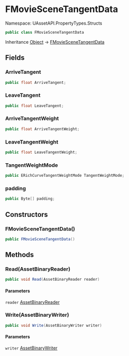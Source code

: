 # FMovieSceneTangentData

Namespace: UAssetAPI.PropertyTypes.Structs

```csharp
public class FMovieSceneTangentData
```

Inheritance [Object](https://docs.microsoft.com/en-us/dotnet/api/system.object) → [FMovieSceneTangentData](./uassetapi.propertytypes.structs.fmoviescenetangentdata.md)

## Fields

### **ArriveTangent**

```csharp
public float ArriveTangent;
```

### **LeaveTangent**

```csharp
public float LeaveTangent;
```

### **ArriveTangentWeight**

```csharp
public float ArriveTangentWeight;
```

### **LeaveTangentWeight**

```csharp
public float LeaveTangentWeight;
```

### **TangentWeightMode**

```csharp
public ERichCurveTangentWeightMode TangentWeightMode;
```

### **padding**

```csharp
public Byte[] padding;
```

## Constructors

### **FMovieSceneTangentData()**

```csharp
public FMovieSceneTangentData()
```

## Methods

### **Read(AssetBinaryReader)**

```csharp
public void Read(AssetBinaryReader reader)
```

#### Parameters

`reader` [AssetBinaryReader](./uassetapi.assetbinaryreader.md)<br>

### **Write(AssetBinaryWriter)**

```csharp
public void Write(AssetBinaryWriter writer)
```

#### Parameters

`writer` [AssetBinaryWriter](./uassetapi.assetbinarywriter.md)<br>
